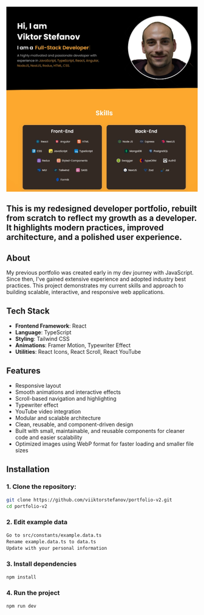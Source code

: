 ![Portfolio Screenshot](public/assets/images/portfolio-screenshot.webp)

## This is my redesigned developer portfolio, rebuilt from scratch to reflect my growth as a developer. It highlights modern practices, improved architecture, and a polished user experience.

## About

My previous portfolio was created early in my dev journey with JavaScript. Since then, I've gained extensive experience and adopted industry best practices. This project demonstrates my current skills and approach to building scalable, interactive, and responsive web applications.

## Tech Stack

- **Frontend Framework**: React
- **Language**: TypeScript
- **Styling**: Tailwind CSS
- **Animations**: Framer Motion, Typewriter Effect
- **Utilities**: React Icons, React Scroll, React YouTube

## Features

- Responsive layout
- Smooth animations and interactive effects
- Scroll-based navigation and highlighting
- Typewriter effect
- YouTube video integration
- Modular and scalable architecture
- Clean, reusable, and component-driven design
- Built with small, maintainable, and reusable components for cleaner code and easier scalability
- Optimized images using WebP format for faster loading and smaller file sizes

## Installation

### 1. Clone the repository:

```bash
git clone https://github.com/viiktorstefanov/portfolio-v2.git
cd portfolio-v2
```

### 2. Edit example data 

```bash
Go to src/constants/example.data.ts 
Rename example.data.ts to data.ts
Update with your personal information
```

### 3. Install dependencies

```bash
npm install
```

### 4. Run the project 

```bash
npm run dev 
```